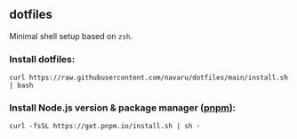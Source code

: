 ## dotfiles

Minimal shell setup based on `zsh`.

### Install dotfiles:

```
curl https://raw.githubusercontent.com/navaru/dotfiles/main/install.sh | bash
```

### Install Node.js version & package manager ([pnpm](https://pnpm.io)):

```
curl -fsSL https://get.pnpm.io/install.sh | sh -
```

